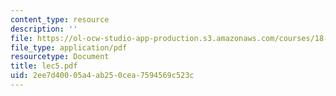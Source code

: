 ```yaml
---
content_type: resource
description: ''
file: https://ol-ocw-studio-app-production.s3.amazonaws.com/courses/18-034-honors-differential-equations-spring-2004/2ee7d40005a4ab250cea7594569c523c_lec5.pdf
file_type: application/pdf
resourcetype: Document
title: lec5.pdf
uid: 2ee7d400-05a4-ab25-0cea-7594569c523c
---
```

